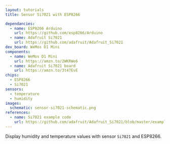 ```yaml
---
layout: tutorials
title: Sensor Si7021 with ESP8266

dependancies:
  - name: ESP8266 Arduino
    url: https://github.com/esp8266/Arduino
  - name: Adafruit Si7021
    url: https://github.com/adafruit/Adafruit_Si7021
dev_board: WeMos D1 Mini
components:
  - name: WeMos D1 Mini
    url: https://amzn.to/2WKRWe6
  - name: Adafruit Si7021 board
    url: https://amzn.to/3t47EvE
chips:
  - ESP8266
  - Si7021
sensors:
  - temperature
  - humidity
images:
  schematic: sensor-si7021-schematic.png
references:
  - name: Si7021 example code
    url: https://github.com/adafruit/Adafruit_Si7021/blob/master/examples/si7021/si7021.ino
---
```


Display humidity and temperature values with sensor `Si7021` and ESP8266.
